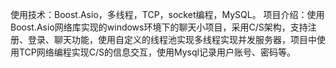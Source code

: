 使用技术：Boost.Asio，多线程，TCP，socket编程，MySQL。
项目介绍：使用Boost.Asio网络库实现的windows环境下的聊天小项目，采用C/S架构，支持注册、登录、聊天功能，使用自定义的线程池实现多线程实现并发服务器，项目中使用TCP网络编程实现C/S的信息交互，使用Mysql记录用户账号、密码等。

